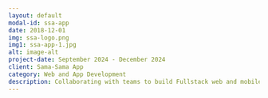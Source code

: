 ```yaml
---
layout: default
modal-id: ssa-app
date: 2018-12-01
img: ssa-logo.png
img1: ssa-app-1.jpg
alt: image-alt
project-date: September 2024 - December 2024
client: Sama-Sama App
category: Web and App Development
description: Collaborating with teams to build Fullstack web and mobile app using Spring Boot for BE APis from scratch.
---
```

